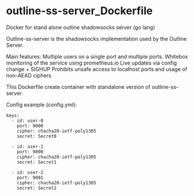 # outline-ss-server_Dockerfile
Docker for stand alone outline shadowsocks server (go lang)

Outline-ss-server is the shadowsocks implementation used by the Outline Server.

Main features:
Multiple users on a single port and multiple ports.
Whitebox monitoring of the service using prometheus.io
Live updates via config change + SIGHUP
Prohibits unsafe access to localhost ports and usage of non-AEAD ciphers

This Dockerfile create container with standalone version of outline-ss-server. 

Config example (config.yml):

````shell 
keys:
  - id: user-0
    port: 9000
    cipher: chacha20-ietf-poly1305
    secret: Secret0

  - id: user-1
    port: 9000
    cipher: chacha20-ietf-poly1305
    secret: Secret1

  - id: user-2
    port: 9001
    cipher: chacha20-ietf-poly1305
    secret: Secret2
````

